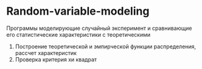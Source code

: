 # Random-variable-modeling
Программы моделирующие случайный эксперимент и сравнивающие его статистические характеристики с теоретическими
1) Построение теоретической и эмпирческой функции распределения, рассчет характеристик
2) Проверка критерия хи квадрат
